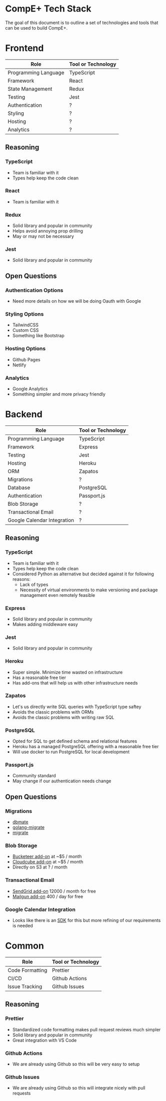 # CompE+ Tech Stack

The goal of this document is to outline a set of technologies and tools that can be used to build CompE+.

# Frontend

| Role                 | Tool or Technology |
| -------------------- | ------------------ |
| Programming Language | TypeScript         |
| Framework            | React              |
| State Management     | Redux              |
| Testing              | Jest               |
| Authentication       | ?                  |
| Styling              | ?                  |
| Hosting              | ?                  |
| Analytics            | ?                  |

## Reasoning

### TypeScript

- Team is familiar with it
- Types help keep the code clean

### React

- Team is familiar with it

### Redux

- Solid library and popular in community
- Helps avoid annoying prop drilling
- May or may not be necessary

### Jest

- Solid library and popular in community

## Open Questions

### Authentication Options

- Need more details on how we will be doing Oauth with Google

### Styling Options

- TailwindCSS
- Custom CSS
- Something like Bootstrap

### Hosting Options

- Github Pages
- Netlify

### Analytics

- Google Analytics
- Something simpler and more privacy friendly

# Backend

| Role                        | Tool or Technology |
| --------------------------- | ------------------ |
| Programming Language        | TypeScript         |
| Framework                   | Express            |
| Testing                     | Jest               |
| Hosting                     | Heroku             |
| ORM                         | Zapatos            |
| Migrations                  | ?                  |
| Database                    | PostgreSQL         |
| Authentication              | Passport.js        |
| Blob Storage                | ?                  |
| Transactional Email         | ?                  |
| Google Calendar Integration | ?                  |

## Reasoning

### TypeScript

- Team is familiar with it
- Types help keep the code clean
- Considered Python as alternative but decided against it for following reasons:
  - Lack of types
  - Necessity of virtual environments to make versioning and package management even remotely feasible

### Express

- Solid library and popular in community
- Makes adding middleware easy

### Jest

- Solid library and popular in community

### Heroku

- Super simple. Minimize time wasted on infrastructure
- Has a reasonable free tier
- Has add-ons that will help us with other infrastructure needs

### Zapatos

- Let's us directly write SQL queries with TypeScript type saftey
- Avoids the classic problems with ORMs
- Avoids the classic problems with writing raw SQL

### PostgreSQL

- Opted for SQL to get defined schema and relational features
- Heroku has a managed PostgreSQL offering with a reasonable free tier
- Will use docker to run PostgreSQL for local development

### Passport.js

- Community standard
- May change if our authentication needs change

## Open Questions

### Migrations

- [dbmate](https://github.com/amacneil/dbmate)
- [golang-migrate](https://github.com/golang-migrate/migrate)
- [migrate](https://github.com/graphile/migrate?ref=hackernoon.com)

### Blob Storage

- [Bucketeer add-on](https://elements.heroku.com/addons/bucketeer) at ~$5 / month
- [Cloudcube add-on](https://elements.heroku.com/addons/cloudcube) at ~$5 / month
- Directly on S3 at ? / month

### Transactional Email

- [SendGrid add-on](https://elements.heroku.com/addons/sendgrid) 12000 / month for free
- [Mailgun add-on](https://elements.heroku.com/addons/mailgun) 400 / day for free

### Google Calendar Integration

- Looks like there is an [SDK](https://developers.google.com/calendar/quickstart/nodejs) for this but more refining of our requirements is needed

# Common

| Role            | Tool or Technology |
| --------------- | ------------------ |
| Code Formatting | Prettier           |
| CI/CD           | Github Actions     |
| Issue Tracking  | Github Issues      |

## Reasoning

### Prettier

- Standardized code formatting makes pull request reviews much simpler
- Solid library and popular in community
- Great integration with VS Code

### Github Actions

- We are already using Github so this will be very easy to setup

### Github Issues

- We are already using Github so this will integrate nicely with pull requests
